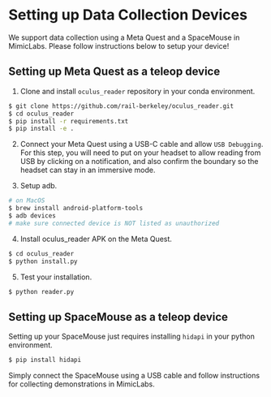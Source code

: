 # Setting up Data Collection Devices

We support data collection using a Meta Quest and a SpaceMouse in MimicLabs. Please follow instructions below to setup your device!

## Setting up Meta Quest as a teleop device

1. Clone and install `oculus_reader` repository in your conda environment.
```bash
$ git clone https://github.com/rail-berkeley/oculus_reader.git
$ cd oculus_reader
$ pip install -r requirements.txt
$ pip install -e .
```

2. Connect your Meta Quest using a USB-C cable and allow `USB Debugging`. For this step, you will need to put on your headset to allow reading from USB by clicking on a notification, and also confirm the boundary so the headset can stay in an immersive mode.

3. Setup adb.
```bash
# on MacOS
$ brew install android-platform-tools
$ adb devices
# make sure connected device is NOT listed as unauthorized
```

4. Install oculus_reader APK on the Meta Quest.
```bash
$ cd oculus_reader
$ python install.py
```

5. Test your installation.
```bash
$ python reader.py
```

## Setting up SpaceMouse as a teleop device

Setting up your SpaceMouse just requires installing `hidapi` in your python environment.

```bash
$ pip install hidapi
```

Simply connect the SpaceMouse using a USB cable and follow instructions for collecting demonstrations in MimicLabs.
